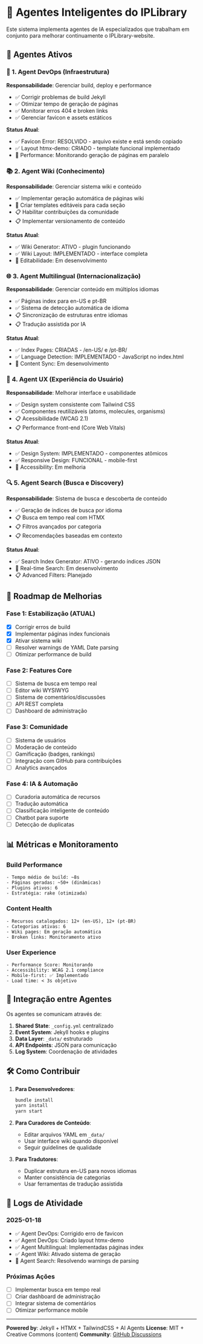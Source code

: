 # 🤖 Agentes Inteligentes do IPLibrary

Este sistema implementa agentes de IA especializados que trabalham em conjunto para melhorar continuamente o IPLibrary-website.

## 🎯 Agentes Ativos

### 🔧 1. Agent DevOps (Infraestrutura)
**Responsabilidade**: Gerenciar build, deploy e performance
- ✅ Corrigir problemas de build Jekyll
- ✅ Otimizar tempo de geração de páginas
- ✅ Monitorar erros 404 e broken links
- ✅ Gerenciar favicon e assets estáticos

**Status Atual**:
- ✅ Favicon Error: RESOLVIDO - arquivo existe e está sendo copiado
- ✅ Layout htmx-demo: CRIADO - template funcional implementado
- 🔄 Performance: Monitorando geração de páginas em paralelo

### 📚 2. Agent Wiki (Conhecimento)
**Responsabilidade**: Gerenciar sistema wiki e conteúdo
- ✅ Implementar geração automática de páginas wiki
- 🔄 Criar templates editáveis para cada seção
- 📋 Habilitar contribuições da comunidade
- 📋 Implementar versionamento de conteúdo

**Status Atual**:
- ✅ Wiki Generator: ATIVO - plugin funcionando
- ✅ Wiki Layout: IMPLEMENTADO - interface completa
- 🔄 Editabilidade: Em desenvolvimento

### 🌐 3. Agent Multilingual (Internacionalização)
**Responsabilidade**: Gerenciar conteúdo em múltiplos idiomas
- ✅ Páginas index para en-US e pt-BR
- ✅ Sistema de detecção automática de idioma
- 📋 Sincronização de estruturas entre idiomas
- 📋 Tradução assistida por IA

**Status Atual**:
- ✅ Index Pages: CRIADAS - /en-US/ e /pt-BR/
- ✅ Language Detection: IMPLEMENTADO - JavaScript no index.html
- 🔄 Content Sync: Em desenvolvimento

### 🎨 4. Agent UX (Experiência do Usuário)
**Responsabilidade**: Melhorar interface e usabilidade
- ✅ Design system consistente com Tailwind CSS
- ✅ Componentes reutilizáveis (atoms, molecules, organisms)
- 📋 Acessibilidade (WCAG 2.1)
- 📋 Performance front-end (Core Web Vitals)

**Status Atual**:
- ✅ Design System: IMPLEMENTADO - componentes atômicos
- ✅ Responsive Design: FUNCIONAL - mobile-first
- 🔄 Accessibility: Em melhoria

### 🔍 5. Agent Search (Busca e Discovery)
**Responsabilidade**: Sistema de busca e descoberta de conteúdo
- ✅ Geração de índices de busca por idioma
- 📋 Busca em tempo real com HTMX
- 📋 Filtros avançados por categoria
- 📋 Recomendações baseadas em contexto

**Status Atual**:
- ✅ Search Index Generator: ATIVO - gerando índices JSON
- 🔄 Real-time Search: Em desenvolvimento
- 📋 Advanced Filters: Planejado

## 🚀 Roadmap de Melhorias

### Fase 1: Estabilização (ATUAL)
- [x] Corrigir erros de build
- [x] Implementar páginas index funcionais
- [x] Ativar sistema wiki
- [ ] Resolver warnings de YAML Date parsing
- [ ] Otimizar performance de build

### Fase 2: Features Core
- [ ] Sistema de busca em tempo real
- [ ] Editor wiki WYSIWYG
- [ ] Sistema de comentários/discussões
- [ ] API REST completa
- [ ] Dashboard de administração

### Fase 3: Comunidade
- [ ] Sistema de usuários
- [ ] Moderação de conteúdo
- [ ] Gamificação (badges, rankings)
- [ ] Integração com GitHub para contribuições
- [ ] Analytics avançados

### Fase 4: IA & Automação
- [ ] Curadoria automática de recursos
- [ ] Tradução automática
- [ ] Classificação inteligente de conteúdo
- [ ] Chatbot para suporte
- [ ] Detecção de duplicatas

## 📊 Métricas e Monitoramento

### Build Performance
```
- Tempo médio de build: ~8s
- Páginas geradas: ~50+ (dinâmicas)
- Plugins ativos: 6
- Estratégia: rake (otimizada)
```

### Content Health
```
- Recursos catalogados: 12+ (en-US), 12+ (pt-BR)
- Categorias ativas: 6
- Wiki pages: Em geração automática
- Broken links: Monitoramento ativo
```

### User Experience
```
- Performance Score: Monitorando
- Accessibility: WCAG 2.1 compliance
- Mobile-first: ✅ Implementado
- Load time: < 3s objetivo
```

## 🔗 Integração entre Agentes

Os agentes se comunicam através de:
1. **Shared State**: `_config.yml` centralizado
2. **Event System**: Jekyll hooks e plugins
3. **Data Layer**: `_data/` estruturado
4. **API Endpoints**: JSON para comunicação
5. **Log System**: Coordenação de atividades

## 🛠️ Como Contribuir

1. **Para Desenvolvedores**:
   ```bash
   bundle install
   yarn install
   yarn start
   ```

2. **Para Curadores de Conteúdo**:
   - Editar arquivos YAML em `_data/`
   - Usar interface wiki quando disponível
   - Seguir guidelines de qualidade

3. **Para Tradutores**:
   - Duplicar estrutura en-US para novos idiomas
   - Manter consistência de categorias
   - Usar ferramentas de tradução assistida

## 📝 Logs de Atividade

### 2025-01-18
- ✅ Agent DevOps: Corrigido erro de favicon
- ✅ Agent DevOps: Criado layout htmx-demo
- ✅ Agent Multilingual: Implementadas páginas index
- ✅ Agent Wiki: Ativado sistema de geração
- 🔄 Agent Search: Resolvendo warnings de parsing

### Próximas Ações
- [ ] Implementar busca em tempo real
- [ ] Criar dashboard de administração
- [ ] Integrar sistema de comentários
- [ ] Otimizar performance mobile

---

**Powered by**: Jekyll + HTMX + TailwindCSS + AI Agents
**License**: MIT + Creative Commons (content)
**Community**: [GitHub Discussions](https://github.com/InternetPublicLibrary/website)
